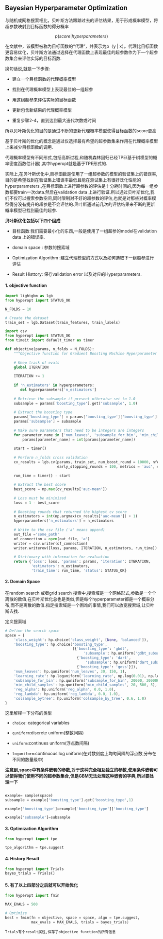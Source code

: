 ## Bayesian Hyperparameter Optimization


与随机或网格搜索相比，贝叶斯方法跟踪过去的评估结果，用于形成概率模型，将超参数映射到目标函数的得分概率

$$
p(score|hyperparameters)
$$

在文献中，该模型被称为目标函数的“代理”，并表示为p（y | x）。代理比目标函数更容易优化，贝叶斯方法通过选择在代理函数上表现最佳的超参数作为下一个超参数集合来评估实际的目标函数.

换句话说,就是一下步骤:

- 建立一个目标函数的代理概率模型

- 找到在代理概率模型上表现最佳的一组超参

- 用这组超参来评估实际的目标函数

- 更新包含新结果的代理概率模型

- 重复步骤2-4，直到达到最大迭代次数或时间

所以贝叶斯优化的目的是通过不断的更新代理概率模型使得目标函数的score更高

基于贝叶斯的优化的概念是通过仅选择最有希望的超参数集来作用在代理概率模型上来减少目标函数的调用.

代理概率模型有不同形式,包括高斯过程,和随机森林回归已经TPE(基于树模型的概率密度函数估计器),其中hyperopt就是基于TPE形式的.

实际上,在贝叶斯优化中,目标函数是使用了一组超参数的模型的验证集上的错误率,目的是希望找到在验证集上错误率最低且能在测试集上有很好泛化性能的hyperparameters.,在目标函数上进行超参数的评估是十分耗时间的,因为每一组参数都要train一次data.然后在validation data 上进行验证.所以通过贝叶斯优化,我们不仅可以搜索参数空间,同时限制对不好的超参数的评估,也就是对那些对概率模型得分没有提升的超参是不会评估的.贝叶斯通过前几次的评估结果来不断的更新概率模型已找到最佳的超参.


**贝叶斯优化包括以下四个组成**:

- 目标函数:我们需要最小化的东西,一般是使用了一组超参的model在validation data 上的错误率.

- domain space : 参数的搜索域

- Optimization Algorithm :建立代理模型的方式以及如何选取下一组超参进行评估

- Result Histtory: 保存validation error 以及对应的Hyperparameters.


#### 1. objective function

```python
import lightgbm as lgb
from hyperopt import STATUS_OK

N_FOLDS = 10

# Create the dataset
train_set = lgb.Dataset(train_features, train_labels)

import csv
from hyperopt import STATUS_OK
from timeit import default_timer as timer

def objective(params, n_folds = N_FOLDS):
    """Objective function for Gradient Boosting Machine Hyperparameter Optimization"""
    
    # Keep track of evals
    global ITERATION
    
    ITERATION += 1
    
    if 'n_estimators' in hyperparameters:
       del hyperparameters['n_estimators']
	
    # Retrieve the subsample if present otherwise set to 1.0
    subsample = params['boosting_type'].get('subsample', 1.0)
    
    # Extract the boosting type
    params['boosting_type'] = params['boosting_type']['boosting_type']
    params['subsample'] = subsample
    
    # Make sure parameters that need to be integers are integers
    for parameter_name in ['num_leaves', 'subsample_for_bin', 'min_child_samples']:
        params[parameter_name] = int(params[parameter_name])
    
    start = timer()
    
    # Perform n_folds cross validation
    cv_results = lgb.cv(params, train_set, num_boost_round = 10000, nfold = n_folds, 
                        early_stopping_rounds = 100, metrics = 'auc', seed = 50)
    
    run_time = timer() - start
    
    # Extract the best score
    best_score = np.max(cv_results['auc-mean'])
    
    # Loss must be minimized
    loss = 1 - best_score
    
    # Boosting rounds that returned the highest cv score
    n_estimators = int(np.argmax(cv_results['auc-mean']) + 1)
	hyperparameters['n_estimators'] = n_estimators
	
    # Write to the csv file ('a' means append)
	out_file ='some_path'
    of_connection = open(out_file, 'a')
    writer = csv.writer(of_connection)
    writer.writerow([loss, params, ITERATION, n_estimators, run_time])
    
    # Dictionary with information for evaluation
    return {'loss': loss, 'params': params, 'iteration': ITERATION,
            'estimators': n_estimators, 
            'train_time': run_time, 'status': STATUS_OK}
```

#### 2. Domain Space

在random search 或者grid search 搜索中,搜索域是一个网格形式,参数是一个个离散的数值,在贝叶斯优化总也是类似,但是每个hyperparameter都是一个概率分布,而不是离散的数值.指定搜索域是一个困难的事情,我们可以放宽搜索域,让贝叶斯去找.

定义搜索域
```python
# Define the search space
space = {
    'class_weight': hp.choice('class_weight', [None, 'balanced']),
    'boosting_type': hp.choice('boosting_type', 
                               [{'boosting_type': 'gbdt', 
                                    'subsample': hp.uniform('gdbt_subsample', 0.5, 1)}, 
                                 {'boosting_type': 'dart', 
                                     'subsample': hp.uniform('dart_subsample', 0.5, 1)},
                                 {'boosting_type': 'goss'}]),
    'num_leaves': hp.quniform('num_leaves', 30, 150, 1),
    'learning_rate': hp.loguniform('learning_rate', np.log(0.01), np.log(0.2)),
    'subsample_for_bin': hp.quniform('subsample_for_bin', 20000, 300000, 20000),
    'min_child_samples': hp.quniform('min_child_samples', 20, 500, 5),
    'reg_alpha': hp.uniform('reg_alpha', 0.0, 1.0),
    'reg_lambda': hp.uniform('reg_lambda', 0.0, 1.0),
    'colsample_bytree': hp.uniform('colsample_by_tree', 0.6, 1.0)
}


```
这里解释一下分布的类型

- `choice`: categorical variables
 
- `quniform`:discrete uniform(整数间隔)

- `uniform`:continues uniform(浮点数间隔)

- `loguniform`:continuous log uniform(在对数刻度上均匀间隔的浮点数,分布在不同的数量级中)

**注意到,space中有条件嵌套的参数,对于这种完全相互独立的参数,使用条件嵌套可以使得我们使用不同的超参数集合,但是GBM无法处理这种嵌套的字典,所以要处理一下**

```python

example= sample(space)
subsample = example['boosting_type'].get('boosting_type',1)

example['boosting_type']=example['boosting_type']['boosting_type']

example['subsample']=subsample

```

#### 3. Optimization Algorithm

```python
from hyperopt import tpe

tpe_algorithm = tpe.suggest

```
####  4. History Result


```python
from hyperopt import Trials
bayes_trials = Trials()
```
#### 5. 有了以上四部分之后就可以开始优化

```python
from hyperopt import fmin

MAX_EVALS = 500

# Optimize
best = fmin(fn = objective, space = space, algo = tpe.suggest, 
            max_evals = MAX_EVALS, trials = bayes_trials)

```
`Trials有个result属性,保存了objective function的所有信息`
